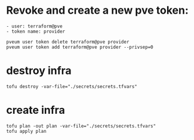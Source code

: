 



# Revoke and create a new pve token:
    - user: terraform@pve
    - token name: provider

```
pveum user token delete terraform@pve provider
pveum user token add terraform@pve provider --privsep=0

```

# destroy infra
```
tofu destroy -var-file="./secrets/secrets.tfvars"

```
# create infra
```
tofu plan -out plan -var-file="./secrets/secrets.tfvars"
tofu apply plan
```
